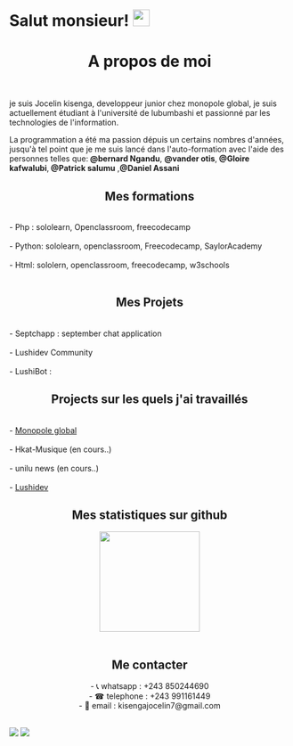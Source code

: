 # Salut monsieur! <img src="https://raw.githubusercontent.com/MartinHeinz/MartinHeinz/master/wave.gif" width="30px">
<h1 align="center"> A propos de moi </h1><br>
  <p>je suis Jocelin kisenga, developpeur junior chez monopole global, je suis actuellement étudiant  à l'université de lubumbashi et passionné par les technologies de l'information.</p> <p>La programmation a été ma passion dépuis un certains nombres d'années, jusqu'à tel point que je me suis lancé dans l'auto-formation avec l'aide des personnes telles que:<strong> @bernard Ngandu</strong>, <strong>@vander otis</strong>,<strong> @Gloire kafwalubi</strong>,<strong> @Patrick salumu</strong> ,<strong>@Daniel Assani</strong></p>
 <h2 align="center"> Mes formations</h2><br>
 - Php : sololearn, Openclassroom, freecodecamp<br><br>
 - Python: sololearn, openclassroom, Freecodecamp, SaylorAcademy<br><br>
 - Html: sololern, openclassroom, freecodecamp, w3schools<br><br>


 <h2 align="center"> Mes Projets</h2><br>
 - Septchapp : september chat application<br><br>
 - Lushidev Community<br><br>
 - LushiBot : 

 <h2 align="center">Projects sur les quels j'ai travaillés</h2><br>
 - <a href="monopoleglobal.com" target="_blank">Monopole global </a><br><br>
 - Hkat-Musique (en cours..)<br><br>
 - unilu news (en cours..)<br><br>
 - <a href="lushidev.github.io" target="_blank"> Lushidev </a>

<h2 align="center"> Mes statistiques sur github </h2>
<div align="center">
<img height="180em" src="https://github-readme-stats.vercel.app/api?username=jocelinkisenga&show_icons=true&hide_border=true&&count_private=true&include_all_commits=true" /><!--<img align="center" src="https://github-readme-stats.vercel.app/api/top-langs/?username=jocelinkisenga&show_icons=true&hide_border=true" /> -->
  </div><br>
  <h2 align="center"> Me contacter</h2>
<div align="center">
- 📞 whatsapp : +243 850244690<br>
- ☎ telephone : +243 991161449<br>
- 📩 email : kisengajocelin7@gmail.com
  </div><br>



  ![](https://img.shields.io/badge/<PHP>-<LARAVEL>-informational?style=flat&logo=<LOGO_NAME>&logoColor=white&color=2bbc8a)   ![](https://img.shields.io/badge/<PYTHON>-<DESKTOP>-informational?style=flat&logo=<LOGO_NAME>&logoColor=white&color=2bbc8a)
